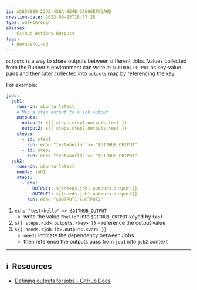 ```yaml
---
id: A26D98E9-23DA-45BA-8E4E-3A606EFC6A9D
creation-date: 2023-09-23T16:37:28
type: walkthrough
aliases:
  - Github Actions Outputs
tags:
  - devops/ci-cd
---
```

`outputs` is a way to share outputs between different Jobs. Values collected from the Runner's environment can write in `$GITHUB_OUTPUT` as key-value pairs and then later collected into `outputs` map by referencing the key. 

For example: 

```yaml
jobs:
  job1:
    runs-on: ubuntu-latest
    # Map a step output to a job output
    outputs:
      output1: ${{ steps.step1.outputs.test }}
      output2: ${{ steps.step2.outputs.test }}
    steps:
      - id: step1
        run: echo "test=hello" >> "$GITHUB_OUTPUT"
      - id: step2
        run: echo "test=world" >> "$GITHUB_OUTPUT"
  job2:
    runs-on: ubuntu-latest
    needs: job1
    steps:
      - env:
          OUTPUT1: ${{needs.job1.outputs.output1}}
          OUTPUT2: ${{needs.job1.outputs.output2}}
        run: echo "$OUTPUT1 $OUTPUT2"
```

1. `echo "test=hello" >> $GITHUB_OUTPUT` 
	- write the value `"hello"` into `$GITHUB_OUTPUT` keyed by `test`
2. `${{ steps.<id>.outputs.<key> }}` - reference the output value
3. `${{ needs.<job-id>.outputs.<var> }}`
	- `needs` indicate the dependency between Jobs
	- then reference the outputs pass from `job1` into `job2` context 



---
## ℹ️  Resources
- [Defining outputs for jobs - GitHub Docs](https://docs.github.com/en/actions/using-jobs/defining-outputs-for-jobs)